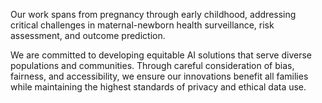 <!-- Biii -->

<p>
Our work spans from pregnancy through early childhood, addressing critical challenges in maternal-newborn health surveillance, risk assessment, and outcome prediction.
</p>

<p>
We are committed to developing equitable AI solutions that serve diverse populations and communities. Through careful consideration of bias, fairness, and accessibility, we ensure our innovations benefit all families while maintaining the highest standards of privacy and ethical data use.
</p>